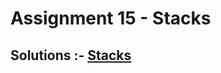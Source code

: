 # Assignment 15 - Stacks

## Solutions :- [Stacks](https://github.com/MadhavSahi/FullStack-JavaScript-2022-23/tree/main/PlacementProgramAssignment_MadhavSahi/15-Stacks "All Solutions")